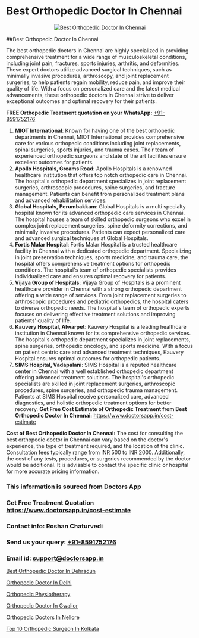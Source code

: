 # Best Orthopedic Doctor In Chennai

<p align="center">
  <a href="https://doctorsapp.in">
    <img src="https://i.ibb.co/tqM3hNg/sqdqdqsddsa.png" alt="Best Orthopedic Doctor In Chennai">
  </a>
</p>
##Best Orthopedic Doctor In Chennai

The best orthopedic doctors in Chennai are highly specialized in providing comprehensive treatment for a wide range of musculoskeletal conditions, including joint pain, fractures, sports injuries, arthritis, and deformities. These expert doctors utilize advanced surgical techniques, such as minimally invasive procedures, arthroscopy, and joint replacement surgeries, to help patients regain mobility, reduce pain, and improve their quality of life. With a focus on personalized care and the latest medical advancements, these orthopedic doctors in Chennai strive to deliver exceptional outcomes and optimal recovery for their patients.

**FREE Orthopedic Treatment quotation on your WhatsApp:**  [+91-8591752176](https://api.whatsapp.com/send?phone=8591752176)

1) **MIOT International**: Known for having one of the best orthopedic departments in Chennai, MIOT International provides comprehensive care for various orthopedic conditions including joint replacements, spinal surgeries, sports injuries, and trauma cases. Their team of experienced orthopedic surgeons and state of the art facilities ensure excellent outcomes for patients.
2) **Apollo Hospitals, Greams Road**: Apollo Hospitals is a renowned healthcare institution that offers top notch orthopedic care in Chennai. The hospital's orthopedic department specializes in joint replacement surgeries, arthroscopic procedures, spine surgeries, and fracture management. Patients can benefit from personalized treatment plans and advanced rehabilitation services.
3) **Global Hospitals, Perumbakkam**: Global Hospitals is a multi specialty hospital known for its advanced orthopedic care services in Chennai. The hospital houses a team of skilled orthopedic surgeons who excel in complex joint replacement surgeries, spine deformity corrections, and minimally invasive procedures. Patients can expect personalized care and advanced surgical techniques at Global Hospitals.
4) **Fortis Malar Hospital**: Fortis Malar Hospital is a trusted healthcare facility in Chennai with a dedicated orthopedic department. Specializing in joint preservation techniques, sports medicine, and trauma care, the hospital offers comprehensive treatment options for orthopedic conditions. The hospital's team of orthopedic specialists provides individualized care and ensures optimal recovery for patients.
5) **Vijaya Group of Hospitals**: Vijaya Group of Hospitals is a prominent healthcare provider in Chennai with a strong orthopedic department offering a wide range of services. From joint replacement surgeries to arthroscopic procedures and pediatric orthopedics, the hospital caters to diverse orthopedic needs. The hospital's team of orthopedic experts focuses on delivering effective treatment solutions and improving patients' quality of life.
6) **Kauvery Hospital, Alwarpet**: Kauvery Hospital is a leading healthcare institution in Chennai known for its comprehensive orthopedic services. The hospital's orthopedic department specializes in joint replacements, spine surgeries, orthopedic oncology, and sports medicine. With a focus on patient centric care and advanced treatment techniques, Kauvery Hospital ensures optimal outcomes for orthopedic patients.
7) **SIMS Hospital, Vadapalani**: SIMS Hospital is a reputed healthcare center in Chennai with a well established orthopedic department offering advanced treatment solutions. The hospital's orthopedic specialists are skilled in joint replacement surgeries, arthroscopic procedures, spine surgeries, and orthopedic trauma management. Patients at SIMS Hospital receive personalized care, advanced diagnostics, and holistic orthopedic treatment options for better recovery.
**Get Free Cost Estimate of Orthopedic Treatment from Best Orthopedic Doctor In Chennai:** https://www.doctorsapp.in/cost-estimate

**Cost of Best Orthopedic Doctor In Chennai:**
The cost for consulting the best orthopedic doctor in Chennai can vary based on the doctor's experience, the type of treatment required, and the location of the clinic. Consultation fees typically range from INR 500 to INR 2000. Additionally, the cost of any tests, procedures, or surgeries recommended by the doctor would be additional. It is advisable to contact the specific clinic or hospital for more accurate pricing information.

### This information is sourced from Doctors App 
### Get Free Treatment Quotation https://www.doctorsapp.in/cost-estimate
### Contact info: Roshan Chaturvedi 
### Send us your query: [+91-8591752176](https://api.whatsapp.com/send?phone=8591752176) 
### Email id: support@doctorsapp.in

[Best Orthopedic Doctor In Dehradun](https://www.linkedin.com/pulse/best-orthopedic-doctor-dehradun-doctorsapp-khulna-i7hhe?trackingId=Piz%2B96U32rf0DYTgBcsP%2Bg%3D%3D&lipi=urn%3Ali%3Apage%3Ad_flagship3_company_admin%3BEfzsr1%2BmQ6eR1XkJR7MU1A%3D%3D)

[Orthopedic Doctor In Delhi](https://www.linkedin.com/pulse/orthopedic-doctor-delhi-doctorsapp-rajshahi-ygj8e?trackingId=sD0X%2BW%2Bdl%2BXB2WIJtUOwiw%3D%3D&lipi=urn%3Ali%3Apage%3Ad_flagship3_company_admin%3BtGKQvLKET%2FOkWlJl4W0MBA%3D%3D)

[Orthopedic Physiotherapy](https://medium.com/@vimalrana22/orthopedic-physiotherapy-591046fcb03b)

[Orthopedic Doctor In Gwalior](https://medium.com/@vimalrana22/orthopedic-doctor-in-gwalior-db56315fa585)

[Orthopedic Doctors In Nellore](https://doctors-apps.github.io/doctorsapp/orthopedic-doctors-in-nellore)

[Top 10 Orthopedic Surgeon In Kolkata](https://doctors-apps.github.io/doctorsapp/top-10-orthopedic-surgeon-in-kolkata)

